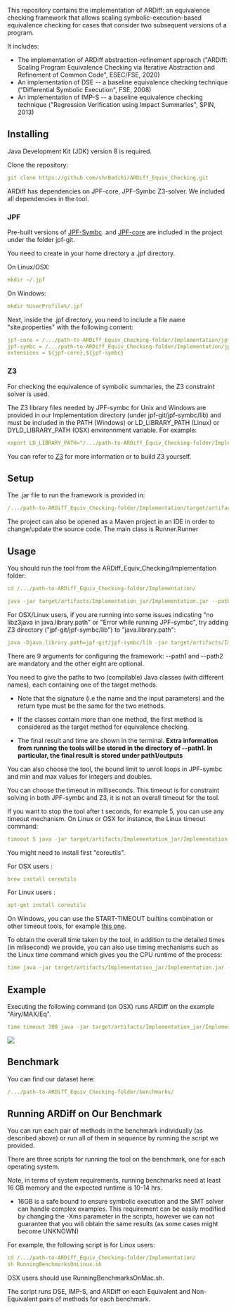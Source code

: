 This repository contains the implementation of ARDiff: an equivalence checking framework that allows scaling symbolic-execution-based equivalence checking for cases that consider two subsequent versions of a program. 

It includes:
* The implementation of ARDiff abstraction-refinement approach ("ARDiff: Scaling Program Equivalence Checking via Iterative Abstraction and Refinement of Common Code", ESEC/FSE, 2020)
* An implementation of DSE -- a baseline equivalence checking technique ("Differential Symbolic Execution", FSE, 2008)
* An implementation of IMP-S -- a baseline equivalence checking technique ("Regression Verification using Impact Summaries", SPIN, 2013)

## Installing
Java Development Kit (JDK) version 8 is required.

Clone the repository:
````yaml
git clone https://github.com/shrBadihi/ARDiff_Equiv_Checking.git
````

ARDiff has dependencies on JPF-core, JPF-Symbc Z3-solver. We included all dependencies in the tool. 

### JPF
Pre-built versions of [JPF-Symbc](https://github.com/SymbolicPathFinder/jpf-symbc). and [JPF-core](https://https://github.com/javapathfinder/jpf-core) are included in the project under the folder jpf-git.

You need to create in your home directory a .jpf directory.

On Linux/OSX:

````yaml
mkdir ~/.jpf
````

On Windows:
````yaml
mkdir %UserProfile%/.jpf
````

Next, inside the .jpf directory, you need to include a file name "site.properties" with the following content:

````yaml
jpf-core = /.../path-to-ARDiff_Equiv_Checking-folder/Implementation/jpf-git/jpf-core
jpf-symbc = /.../path-to-ARDiff_Equiv_Checking-folder/Implementation/jpf-git/jpf-symbc
extensions = ${jpf-core},${jpf-symbc}
````

### Z3
For checking the equivalence of symbolic summaries, the Z3 constraint solver is used. 

The Z3 library files needed by JPF-symbc for Unix and Windows are provided in our Implementation directory (under jpf-git/jpf-symbc/lib) and must be included in the PATH (Windows) or LD_LIBRARY_PATH (Linux) or DYLD_LIBRARY_PATH (OSX) environnment variable. For example:

````yaml
export LD_LIBRARY_PATH="/.../path-to-ARDiff_Equiv_Checking-folder/Implementation/jpf-git/jpf-symbc/lib"
````

You can refer to [Z3](https://github.com/Z3Prover/z3) for more information or to build Z3 yourself.

## Setup

The .jar file to run the framework is provided in:
```yaml
/.../path-to-ARDiff_Equiv_Checking-folder/Implementation/target/artifacts/Implementation_jar/Implementation.jar
```

The project can also be opened as a Maven project in an IDE in order to change/update the source code. The main class is Runner.Runner

## Usage
You should run the tool from the ARDiff_Equiv_Checking/Implementation folder:
```yaml
cd /.../path-to-ARDiff_Equiv_Checking-folder/Implementation/

java -jar target/artifacts/Implementation_jar/Implementation.jar --path1 path/to/the/first/method --path2 path/to/the/second/method --tool ToolName --t timeout --bound LoopBoundLimit --minint Integer --maxint Integer --mindouble Double --maxdouble Double
```
For OSX/Linux users, if you are running into some issues indicating "no libz3java in java.library.path" or "Error while running JPF-symbc", 
try adding Z3 directory ("jpf-git/jpf-symbc/lib") to "java.library.path":

```yaml
java -Djava.library.path=jpf-git/jpf-symbc/lib -jar target/artifacts/Implementation_jar/Implementation.jar --path1 path/to/the/first/method --path2 path/to/the/second/method --tool ToolName --t timeout --bound LoopBoundLimit --minint Integer --maxint Integer --mindouble Double --maxdouble Double
```

There are 9 arguments for configuring the framework: --path1 and --path2 are mandatory and the other eight are optional. 

You need to give the paths to two (compilable) Java classes (with different names), each containing one of the target methods.

- Note that the signature (i.e the name and the input parameters) and the return type must be the same for the two methods.

- If the classes contain more than one method, the first method is considered as the target method for equivalence checking. 

- The final result and time are shown in the terminal. **Extra information from running the tools will be stored in the directory of --path1. In particular, the final result is stored under path1/outputs**

You can also choose the tool, the bound limit to unroll loops in JPF-symbc and min and max values for integers and doubles. 

You can choose the timeout in milliseconds. This timeout is for constraint solving in both JPF-symbc and Z3, it is not an overall timeout for the tool. 

If you want to stop the tool after t seconds, for example 5, you can use any timeout mechanism.
On Linux or OSX for instance, the Linux timeout command:  

```yaml
timeout 5 java -jar target/artifacts/Implementation_jar/Implementation.jar --path1 path/to/the/first/method --path2 path/to/the/second/method --tool ToolName  --t timeout --bound LoopBoundLimit --minint Integer --maxint Integer --mindouble Double --maxdouble Double
```
You might need to install first "coreutils". 

For  OSX users :
```yaml
brew install coreutils
```

For  Linux users :
```yaml
apt-get install coreutils
```

On Windows, you can use the  START-TIMEOUT builtins combination or other timeout tools, for example [this one](https://github.com/pshved/timeout).


To obtain the overall time taken by the tool, in addition to the detailed times (in milisecond) we provide, you can also use timing mechanisms such as the Linux time command which gives you the CPU runtime of the process:
```yaml
time java -jar target/artifacts/Implementation_jar/Implementation.jar --path1 path/to/the/first/method --path2 path/to/the/second/method --tool ToolName  --t timeout --bound LoopBoundLimit --minint Integer --maxint Integer --mindouble Double --maxdouble Double
```

## Example
Executing the following command (on OSX) runs ARDiff on the example "Airy/MAX/Eq". 
```yaml
time timeout 300 java -jar target/artifacts/Implementation_jar/Implementation.jar --path1 ../benchmarks/Airy/MAX/Eq/oldV.java --path2 ../benchmarks/Airy/MAX/Eq/newV.java --tool A 
```
![](/img/eg.png)

## Benchmark 
You can find our dataset here:
```yaml
/.../path-to-ARDiff_Equiv_Checking-folder/benchmarks/
```
## Running ARDiff on Our Benchmark
You can run each pair of methods in the benchmark individually (as described above) or run all of them in sequence by running the script we provided.

There are three scripts for running the tool on the benchmark, one for each operating system.

Note, in terms of system requirements, running benchmarks need at least 16 GB memory and the expected runtime is 10-14 hrs. 

- 16GB is a safe bound to ensure symbolic execution and the SMT solver can handle complex examples. This requirement can be easily modified by changing the -Xms parameter in the scripts, however we can not guarantee that you will obtain the same results (as some cases might become UNKNOWN)

For example, the following script is for Linux users:
```yaml
cd /.../path-to-ARDiff_Equiv_Checking-folder/Implementation/
sh RunningBenchmarksOnLinux.sh
```
OSX users should use RunningBenchmarksOnMac.sh.

The script runs DSE, IMP-S, and ARDiff on each Equivalent and Non-Equivalent pairs of methods for each benchmark. 
